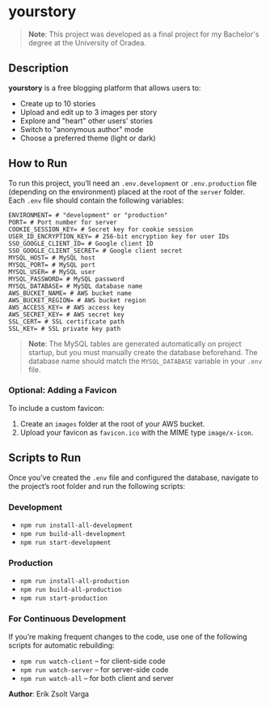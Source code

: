 # yourstory

> **Note**: This project was developed as a final project for my Bachelor's degree at the University of Oradea.

## Description
**yourstory** is a free blogging platform that allows users to:
- Create up to 10 stories
- Upload and edit up to 3 images per story
- Explore and "heart" other users' stories
- Switch to "anonymous author" mode
- Choose a preferred theme (light or dark)

## How to Run

To run this project, you’ll need an `.env.development` or `.env.production` file (depending on the environment) placed 
at the root of the `server` folder. Each `.env` file should contain the following variables:

```
ENVIRONMENT= # "development" or "production"
PORT= # Port number for server
COOKIE_SESSION_KEY= # Secret key for cookie session
USER_ID_ENCRYPTION_KEY= # 256-bit encryption key for user IDs
SSO_GOOGLE_CLIENT_ID= # Google client ID
SSO_GOOGLE_CLIENT_SECRET= # Google client secret
MYSQL_HOST= # MySQL host
MYSQL_PORT= # MySQL port
MYSQL_USER= # MySQL user
MYSQL_PASSWORD= # MySQL password
MYSQL_DATABASE= # MySQL database name
AWS_BUCKET_NAME= # AWS bucket name
AWS_BUCKET_REGION= # AWS bucket region
AWS_ACCESS_KEY= # AWS access key
AWS_SECRET_KEY= # AWS secret key
SSL_CERT= # SSL certificate path
SSL_KEY= # SSL private key path
```

> **Note**: The MySQL tables are generated automatically on project startup, but you must manually create the database 
> beforehand. The database name should match the `MYSQL_DATABASE` variable in your `.env` file.

### Optional: Adding a Favicon
To include a custom favicon:
1. Create an `images` folder at the root of your AWS bucket.
2. Upload your favicon as `favicon.ico` with the MIME type `image/x-icon`.

## Scripts to Run

Once you’ve created the `.env` file and configured the database, navigate to the project’s root folder and run the 
following scripts:

### Development
- `npm run install-all-development`
- `npm run build-all-development`
- `npm run start-development`

### Production
- `npm run install-all-production`
- `npm run build-all-production`
- `npm run start-production`

### For Continuous Development
If you’re making frequent changes to the code, use one of the following scripts for automatic rebuilding:

- `npm run watch-client` – for client-side code
- `npm run watch-server` – for server-side code
- `npm run watch-all` – for both client and server

**Author**: Erik Zsolt Varga
